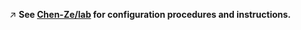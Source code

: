 :arrow_upper_right: **See [Chen-Ze/lab](https://github.com/Chen-Ze/lab) for configuration procedures and instructions.**
